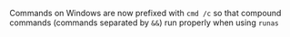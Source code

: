 Commands on Windows are now prefixed with ``cmd /c`` so that compound
commands (commands separated by ``&&``) run properly when using ``runas``
